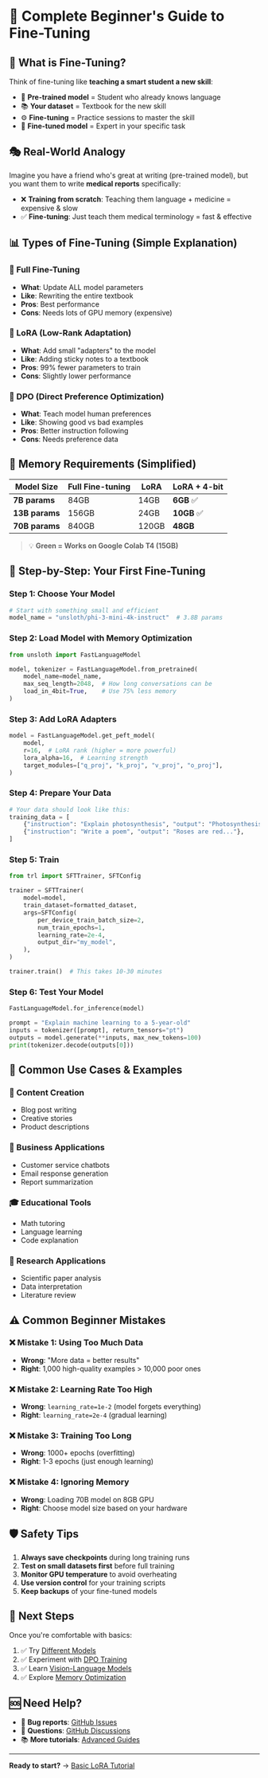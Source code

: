 # 🔰 Complete Beginner's Guide to Fine-Tuning

## 🤔 What is Fine-Tuning?

Think of fine-tuning like **teaching a smart student a new skill**:

- 🧠 **Pre-trained model** = Student who already knows language
- 📚 **Your dataset** = Textbook for the new skill  
- ⚙️ **Fine-tuning** = Practice sessions to master the skill
- 🎯 **Fine-tuned model** = Expert in your specific task

## 🎭 Real-World Analogy

Imagine you have a friend who's great at writing (pre-trained model), but you want them to write **medical reports** specifically:

- ❌ **Training from scratch**: Teaching them language + medicine = expensive & slow
- ✅ **Fine-tuning**: Just teach them medical terminology = fast & effective

## 📊 Types of Fine-Tuning (Simple Explanation)

### **🔹 Full Fine-Tuning**
- **What**: Update ALL model parameters
- **Like**: Rewriting the entire textbook
- **Pros**: Best performance
- **Cons**: Needs lots of GPU memory (expensive)

### **🔸 LoRA (Low-Rank Adaptation)**  
- **What**: Add small "adapters" to the model
- **Like**: Adding sticky notes to a textbook
- **Pros**: 99% fewer parameters to train
- **Cons**: Slightly lower performance

### **🔺 DPO (Direct Preference Optimization)**
- **What**: Teach model human preferences
- **Like**: Showing good vs bad examples
- **Pros**: Better instruction following
- **Cons**: Needs preference data

## 🧮 Memory Requirements (Simplified)

| Model Size | Full Fine-tuning | LoRA | LoRA + 4-bit |
|------------|------------------|------|---------------|
| **7B params** | 84GB | 14GB | **6GB** ✅ |
| **13B params** | 156GB | 24GB | **10GB** ✅ |
| **70B params** | 840GB | 120GB | **48GB** |

> 💡 **Green = Works on Google Colab T4 (15GB)**

## 🎯 Step-by-Step: Your First Fine-Tuning

### **Step 1: Choose Your Model**
```python
# Start with something small and efficient
model_name = "unsloth/phi-3-mini-4k-instruct"  # 3.8B params
```

### **Step 2: Load Model with Memory Optimization**
```python
from unsloth import FastLanguageModel

model, tokenizer = FastLanguageModel.from_pretrained(
    model_name=model_name,
    max_seq_length=2048,  # How long conversations can be
    load_in_4bit=True,    # Use 75% less memory
)
```

### **Step 3: Add LoRA Adapters**  
```python
model = FastLanguageModel.get_peft_model(
    model,
    r=16,  # LoRA rank (higher = more powerful)
    lora_alpha=16,  # Learning strength
    target_modules=["q_proj", "k_proj", "v_proj", "o_proj"],
)
```

### **Step 4: Prepare Your Data**
```python
# Your data should look like this:
training_data = [
    {"instruction": "Explain photosynthesis", "output": "Photosynthesis is..."},
    {"instruction": "Write a poem", "output": "Roses are red..."},
]
```

### **Step 5: Train**
```python
from trl import SFTTrainer, SFTConfig

trainer = SFTTrainer(
    model=model,
    train_dataset=formatted_dataset,
    args=SFTConfig(
        per_device_train_batch_size=2,
        num_train_epochs=1,
        learning_rate=2e-4,
        output_dir="my_model",
    ),
)

trainer.train()  # This takes 10-30 minutes
```

### **Step 6: Test Your Model**
```python
FastLanguageModel.for_inference(model)

prompt = "Explain machine learning to a 5-year-old"
inputs = tokenizer([prompt], return_tensors="pt")
outputs = model.generate(**inputs, max_new_tokens=100)
print(tokenizer.decode(outputs[0]))
```

## 🎨 Common Use Cases & Examples

### **📝 Content Creation**
- Blog post writing
- Creative stories  
- Product descriptions

### **💼 Business Applications**
- Customer service chatbots
- Email response generation
- Report summarization

### **🎓 Educational Tools**
- Math tutoring
- Language learning
- Code explanation

### **🔬 Research Applications**  
- Scientific paper analysis
- Data interpretation
- Literature review

## ⚠️ Common Beginner Mistakes

### **❌ Mistake 1: Using Too Much Data**
- **Wrong**: "More data = better results"
- **Right**: 1,000 high-quality examples > 10,000 poor ones

### **❌ Mistake 2: Learning Rate Too High**
- **Wrong**: `learning_rate=1e-2` (model forgets everything)
- **Right**: `learning_rate=2e-4` (gradual learning)

### **❌ Mistake 3: Training Too Long**
- **Wrong**: 1000+ epochs (overfitting)
- **Right**: 1-3 epochs (just enough learning)

### **❌ Mistake 4: Ignoring Memory**
- **Wrong**: Loading 70B model on 8GB GPU
- **Right**: Choose model size based on your hardware

## 🛡️ Safety Tips

1. **Always save checkpoints** during long training runs
2. **Test on small datasets first** before full training  
3. **Monitor GPU temperature** to avoid overheating
4. **Use version control** for your training scripts
5. **Keep backups** of your fine-tuned models

## 🎯 Next Steps

Once you're comfortable with basics:

1. ✅ Try [Different Models](../FineTuning%20LargeLanguageModels/README.md)
2. ✅ Experiment with [DPO Training](../RLHF%20Optimization/README.md)
3. ✅ Learn [Vision-Language Models](../FineTuning%20VisionModel/README.md)  
4. ✅ Explore [Memory Optimization](./memory-benchmarks.md)

## 🆘 Need Help?

- 🐛 **Bug reports**: [GitHub Issues](https://github.com/Abeshith/FineTuning_LanguageModels/issues)
- 💬 **Questions**: [GitHub Discussions](https://github.com/Abeshith/FineTuning_LanguageModels/discussions)  
- 📚 **More tutorials**: [Advanced Guides](../FineTuning%20LargeLanguageModels/README.md)

---

**Ready to start?** → [Basic LoRA Tutorial](../FineTuning%20LanguageModels/README.md)